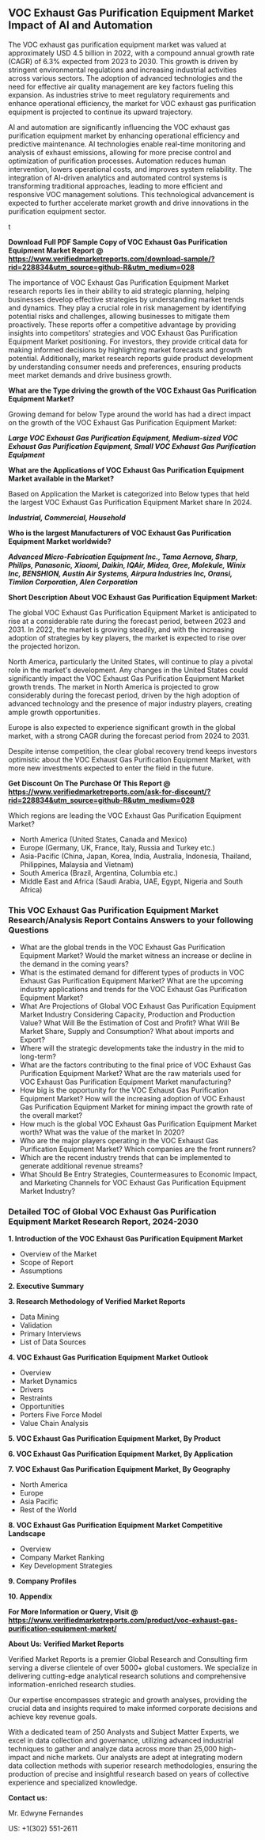 <h2>VOC Exhaust Gas Purification Equipment Market Impact of AI and Automation</h2><p>The VOC exhaust gas purification equipment market was valued at approximately USD 4.5 billion in 2022, with a compound annual growth rate (CAGR) of 6.3% expected from 2023 to 2030. This growth is driven by stringent environmental regulations and increasing industrial activities across various sectors. The adoption of advanced technologies and the need for effective air quality management are key factors fueling this expansion. As industries strive to meet regulatory requirements and enhance operational efficiency, the market for VOC exhaust gas purification equipment is projected to continue its upward trajectory.</p><p>AI and automation are significantly influencing the VOC exhaust gas purification equipment market by enhancing operational efficiency and predictive maintenance. AI technologies enable real-time monitoring and analysis of exhaust emissions, allowing for more precise control and optimization of purification processes. Automation reduces human intervention, lowers operational costs, and improves system reliability. The integration of AI-driven analytics and automated control systems is transforming traditional approaches, leading to more efficient and responsive VOC management solutions. This technological advancement is expected to further accelerate market growth and drive innovations in the purification equipment sector.</p>t</p><p id="" class=""><strong>Download Full PDF Sample Copy of VOC Exhaust Gas Purification Equipment Market Report @ <a href="https://www.verifiedmarketreports.com/download-sample/?rid=228834&utm_source=github-R&utm_medium=028" target="_blank">https://www.verifiedmarketreports.com/download-sample/?rid=228834&utm_source=github-R&utm_medium=028</a></strong></p><p>The importance of&nbsp;VOC Exhaust Gas Purification Equipment Market research reports lies in their ability to aid strategic planning, helping businesses develop effective strategies by understanding market trends and dynamics. They play a crucial role in risk management by identifying potential risks and challenges, allowing businesses to mitigate them proactively. These reports offer a competitive advantage by providing insights into competitors' strategies and VOC Exhaust Gas Purification Equipment Market positioning. For investors, they provide critical data for making informed decisions by highlighting market forecasts and growth potential. Additionally, market research reports guide product development by understanding consumer needs and preferences, ensuring products meet market demands and drive business growth.</p><p><strong>What are the&nbsp;Type driving the growth of the VOC Exhaust Gas Purification Equipment Market?</strong></p><p id="" class="">Growing demand for below Type around the world has had a direct impact on the growth of the VOC Exhaust Gas Purification Equipment Market:</p><em><strong>Large VOC Exhaust Gas Purification Equipment, Medium-sized VOC Exhaust Gas Purification Equipment, Small VOC Exhaust Gas Purification Equipment</strong></em></p><strong>What are the&nbsp;Applications&nbsp;of VOC Exhaust Gas Purification Equipment Market available in the Market?</strong></p><p id="" class="">Based on Application the Market is categorized into Below types that held the largest VOC Exhaust Gas Purification Equipment Market share In 2024.</p><em><strong>Industrial, Commercial, Household</strong></em></p><strong>Who is the largest Manufacturers of VOC Exhaust Gas Purification Equipment Market worldwide?</strong></p><p><em><strong>Advanced Micro-Fabrication Equipment Inc., Tama Aernova, Sharp, Philips, Panasonic, Xiaomi, Daikin, IQAir, Midea, Gree, Molekule, Winix Inc, BENSHION, Austin Air Systems, Airpura Industries Inc, Oransi, Timilon Corporation, Alen Corporation</strong></em></p><p id="" class=""><strong>Short Description About VOC Exhaust Gas Purification Equipment Market:</strong></p><p>The global VOC Exhaust Gas Purification Equipment Market is anticipated to rise at a considerable rate during the forecast period, between 2023 and 2031. In 2022, the market is growing steadily, and with the increasing adoption of strategies by key players, the market is expected to rise over the projected horizon.</p><p>North America, particularly the United States, will continue to play a pivotal role in the market's development. Any changes in the United States could significantly impact the VOC Exhaust Gas Purification Equipment Market growth trends. The market in North America is projected to grow considerably during the forecast period, driven by the high adoption of advanced technology and the presence of major industry players, creating ample growth opportunities.</p><p>Europe is also expected to experience significant growth in the global market, with a strong CAGR during the forecast period from 2024 to 2031.</p><p>Despite intense competition, the clear global recovery trend keeps investors optimistic about the VOC Exhaust Gas Purification Equipment Market, with more new investments expected to enter the field in the future.</p><p id="" class=""><strong>Get Discount On The Purchase Of This Report @ <a href="https://www.verifiedmarketreports.com/ask-for-discount/?rid=228834&utm_source=github-R&utm_medium=028" target="_blank">https://www.verifiedmarketreports.com/ask-for-discount/?rid=228834&utm_source=github-R&utm_medium=028</a></strong></p>Which regions are leading the VOC Exhaust Gas Purification Equipment Market?</p><ul><li>North America (United States, Canada and Mexico)</li><li>Europe (Germany, UK, France, Italy, Russia and Turkey etc.)</li><li>Asia-Pacific (China, Japan, Korea, India, Australia, Indonesia, Thailand, Philippines, Malaysia and Vietnam)</li><li>South America (Brazil, Argentina, Columbia etc.)</li><li>Middle East and Africa (Saudi Arabia, UAE, Egypt, Nigeria and South Africa)</li></ul><h3 id="" class="">This VOC Exhaust Gas Purification Equipment Market Research/Analysis Report Contains Answers to your following Questions</h3><ul><li>What are the global trends in the VOC Exhaust Gas Purification Equipment Market? Would the market witness an increase or decline in the demand in the coming years?</li><li>What is the estimated demand for different types of products in VOC Exhaust Gas Purification Equipment Market? What are the upcoming industry applications and trends for the VOC Exhaust Gas Purification Equipment Market?</li><li>What Are Projections of Global VOC Exhaust Gas Purification Equipment Market Industry Considering Capacity, Production and Production Value? What Will Be the Estimation of Cost and Profit? What Will Be Market Share, Supply and Consumption? What about imports and Export?</li><li>Where will the strategic developments take the industry in the mid to long-term?</li><li>What are the factors contributing to the final price of VOC Exhaust Gas Purification Equipment Market? What are the raw materials used for VOC Exhaust Gas Purification Equipment Market manufacturing?</li><li>How big is the opportunity for the VOC Exhaust Gas Purification Equipment Market? How will the increasing adoption of VOC Exhaust Gas Purification Equipment Market for mining impact the growth rate of the overall market?</li><li>How much is the global VOC Exhaust Gas Purification Equipment Market worth? What was the value of the market In 2020?</li><li>Who are the major players operating in the VOC Exhaust Gas Purification Equipment Market? Which companies are the front runners?</li><li>Which are the recent industry trends that can be implemented to generate additional revenue streams?</li><li>What Should Be Entry Strategies, Countermeasures to Economic Impact, and Marketing Channels for VOC Exhaust Gas Purification Equipment Market Industry?</li></ul><h3 id="" class="">Detailed TOC of Global VOC Exhaust Gas Purification Equipment Market Research Report, 2024-2030</h3><p id="" class=""><strong>1. Introduction of the VOC Exhaust Gas Purification Equipment Market</strong></p><ul><li>Overview of the Market</li><li>Scope of Report</li><li>Assumptions</li></ul><p id="" class=""><strong>2. Executive Summary</strong></p><p id="" class=""><strong>3. Research Methodology of Verified Market Reports</strong></p><ul><li>Data Mining</li><li>Validation</li><li>Primary Interviews</li><li>List of Data Sources</li></ul><p id="" class=""><strong>4. VOC Exhaust Gas Purification Equipment Market Outlook</strong></p><ul><li>Overview</li><li>Market Dynamics</li><li>Drivers</li><li>Restraints</li><li>Opportunities</li><li>Porters Five Force Model</li><li>Value Chain Analysis</li></ul><p id="" class=""><strong>5. VOC Exhaust Gas Purification Equipment Market, By Product</strong></p><p id="" class=""><strong>6. VOC Exhaust Gas Purification Equipment Market, By Application</strong></p><p id="" class=""><strong>7. VOC Exhaust Gas Purification Equipment Market, By Geography</strong></p><ul><li>North America</li><li>Europe</li><li>Asia Pacific</li><li>Rest of the World</li></ul><p id="" class=""><strong>8. VOC Exhaust Gas Purification Equipment Market Competitive Landscape</strong></p><ul><li>Overview</li><li>Company Market Ranking</li><li>Key Development Strategies</li></ul><p id="" class=""><strong>9. Company Profiles</strong></p><p id="" class=""><strong>10. Appendix</strong></p><p id="" class=""><strong>For More Information or Query, Visit @ <a href="https://www.verifiedmarketreports.com/product/voc-exhaust-gas-purification-equipment-market/" target="_blank">https://www.verifiedmarketreports.com/product/voc-exhaust-gas-purification-equipment-market/</a></strong></p><p id="" class=""><strong>About Us: Verified Market Reports</strong></p><p id="" class="">Verified Market Reports is a premier Global Research and Consulting firm serving a diverse clientele of over 5000+ global customers. We specialize in delivering cutting-edge analytical research solutions and comprehensive information-enriched research studies.</p><p id="" class="">Our expertise encompasses strategic and growth analyses, providing the crucial data and insights required to make informed corporate decisions and achieve key revenue goals.</p><p id="" class="">With a dedicated team of 250 Analysts and Subject Matter Experts, we excel in data collection and governance, utilizing advanced industrial techniques to gather and analyze data across more than 25,000 high-impact and niche markets. Our analysts are adept at integrating modern data collection methods with superior research methodologies, ensuring the production of precise and insightful research based on years of collective experience and specialized knowledge.</p><p id="" class=""><strong>Contact us:</strong></p><p id="" class="">Mr. Edwyne Fernandes</p><p id="" class="">US: +1(302) 551-2611</p>